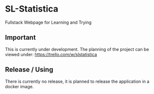 # SL-Statistica
Fullstack Webpage for Learning and Trying

## Important
This is currently under development. 
The planning of the project can be viewed under: https://trello.com/w/slstatistica

## Release / Using
There is currently no release, it is planned to release the application in a docker image.
